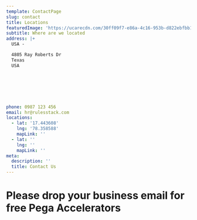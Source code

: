 ```yaml
---
template: ContactPage
slug: contact
title: Locations
featuredImage: 'https://ucarecdn.com/30ff09f7-e86a-4c16-953b-d822ebfbb1eb/'
subtitle: Where are we located
address: |+
  USA -

  4805 Ray Roberts Dr
  Texas 
  USA







phone: 0987 123 456
email: hr@rulesstack.com
locations:
  - lat: '17.443608'
    lng: '78.358588'
    mapLink: ''
  - lat: ''
    lng: ''
    mapLink: ''
meta:
  description: ''
  title: Contact Us
---
```

# **Please drop your business email for free Pega Accelerators**

